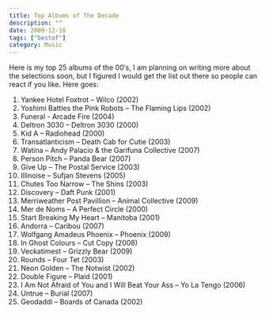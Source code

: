 ```yaml
---
title: Top Albums of The Decade
description: ""
date: 2009-12-18
tags: ["bestof"]
category: Music
---
```



<p>Here is my top 25 albums of the 00′s, I am planning on writing more about the selections soon, but I figured I would get the list out there so people can react if you like. Here goes:</p>

<div id="_mcePaste">

<ol>

<li>Yankee Hotel Foxtrot – Wilco (2002)</li>

<li>Yoshimi Battles the Pink Robots – The Flaming Lips (2002)</li>

<li>Funeral	- Arcade Fire (2004)</li>

<li>Deltron 3030 – Deltron 3030 (2000)</li>

<li>Kid A – Radiohead (2000)</li>

<li>Transatlanticism – Death Cab for Cutie (2003)</li>

<li>Watina – Andy Palacio &amp; the Garifuna Collective (2007)</li>

<li>Person Pitch – Panda Bear (2007)</li>

<li>Give Up – The Postal Service (2003)</li>

<li>Illinoise – Sufjan Stevens (2005)</li>

<li>Chutes Too Narrow – The Shins (2003)</li>

<li>Discovery – Daft Punk (2001)</li>

<li>Merriweather Post Pavillion – Animal Collective (2009)</li>

<li>Mer de Noms – A Perfect Circle (2000)</li>

<li>Start Breaking My Heart – Manitoba (2001)</li>

<li>Andorra – Caribou (2007)</li>

<li>Wolfgang Amadeus Phoenix – Phoenix (2009)</li>

<li>In Ghost Colours – Cut Copy (2008)</li>

<li>Veckatimest – Grizzly Bear (2009)</li>

<li>Rounds – Four Tet (2003)</li>

<li>Neon Golden – The Notwist (2002)</li>

<li>Double Figure – Plaid (2001)</li>

<li>I Am Not Afraid of You and I Will Beat Your Ass – Yo La Tengo (2006)</li>

<li>Untrue – Burial (2007)</li>

<li>Geodaddi – Boards of Canada (2002)</li>

</ol>

</div>
